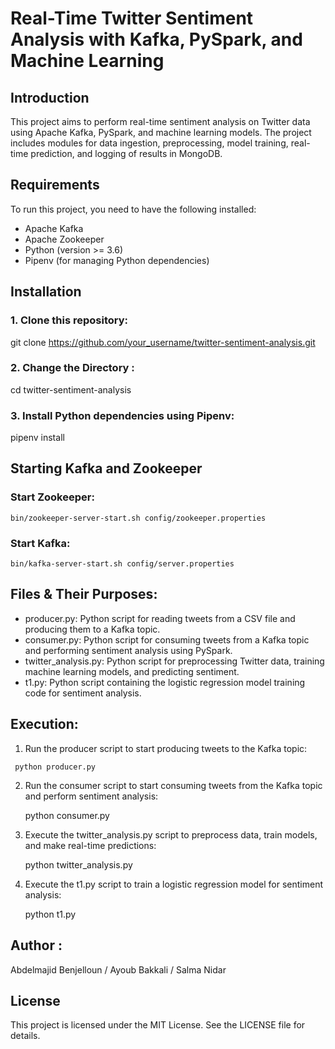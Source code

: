 # Real-Time Twitter Sentiment Analysis with Kafka, PySpark, and Machine Learning

## Introduction
This project aims to perform real-time sentiment analysis on Twitter data using Apache Kafka, PySpark, and machine learning models. The project includes modules for data ingestion, preprocessing, model training, real-time prediction, and logging of results in MongoDB.

## Requirements
To run this project, you need to have the following installed:
- Apache Kafka
- Apache Zookeeper
- Python (version >= 3.6)
- Pipenv (for managing Python dependencies)

## Installation
### 1. Clone this repository:
   git clone https://github.com/your_username/twitter-sentiment-analysis.git
### 2. Change the Directory : 
   cd twitter-sentiment-analysis
### 3. Install Python dependencies using Pipenv:
   pipenv install
## Starting Kafka and Zookeeper
  ### Start Zookeeper:
    bin/zookeeper-server-start.sh config/zookeeper.properties
  ### Start Kafka:
    bin/kafka-server-start.sh config/server.properties
## Files & Their Purposes:
  - producer.py: Python script for reading tweets from a CSV file and producing them to a Kafka topic.
  - consumer.py: Python script for consuming tweets from a Kafka topic and performing sentiment analysis using PySpark.
  - twitter_analysis.py: Python script for preprocessing Twitter data, training machine learning models, and predicting sentiment.
  - t1.py: Python script containing the logistic regression model training code for sentiment analysis.
## Execution:
  1.  Run the producer script to start producing tweets to the Kafka topic:
     
     python producer.py
  2. Run the consumer script to start consuming tweets from the Kafka topic and perform sentiment analysis:
     
     python consumer.py
     
  3. Execute the twitter_analysis.py script to preprocess data, train models, and make real-time predictions:
     
     python twitter_analysis.py
     
  4. Execute the t1.py script to train a logistic regression model for sentiment analysis:
     
     python t1.py
     
## Author :
Abdelmajid Benjelloun / Ayoub Bakkali / Salma Nidar 

## License
This project is licensed under the MIT License. See the LICENSE file for details.

